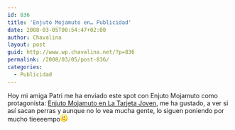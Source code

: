 ```yaml
---
id: 836
title: 'Enjuto Mojamuto en… Publicidad'
date: 2008-03-05T00:54:47+02:00
author: Chavalina
layout: post
guid: http://www.wp.chavalina.net/?p=836
permalink: /2008/03/05/post-836/
categories:
  - Publicidad
---
```

Hoy mi amiga Patri me ha enviado este spot con Enjuto Mojamuto como protagonista: <a href="http://www.madridmas26.com/enjuto/" target="_blank">Enjuto Mojamuto en La Tarjeta Joven</a>, me ha gustado, a ver si así sacan perras y aunque no lo vea mucha gente, lo siguen poniendo por mucho tieeeempo![emo](/imagenes/emoticonos/guino.gif)